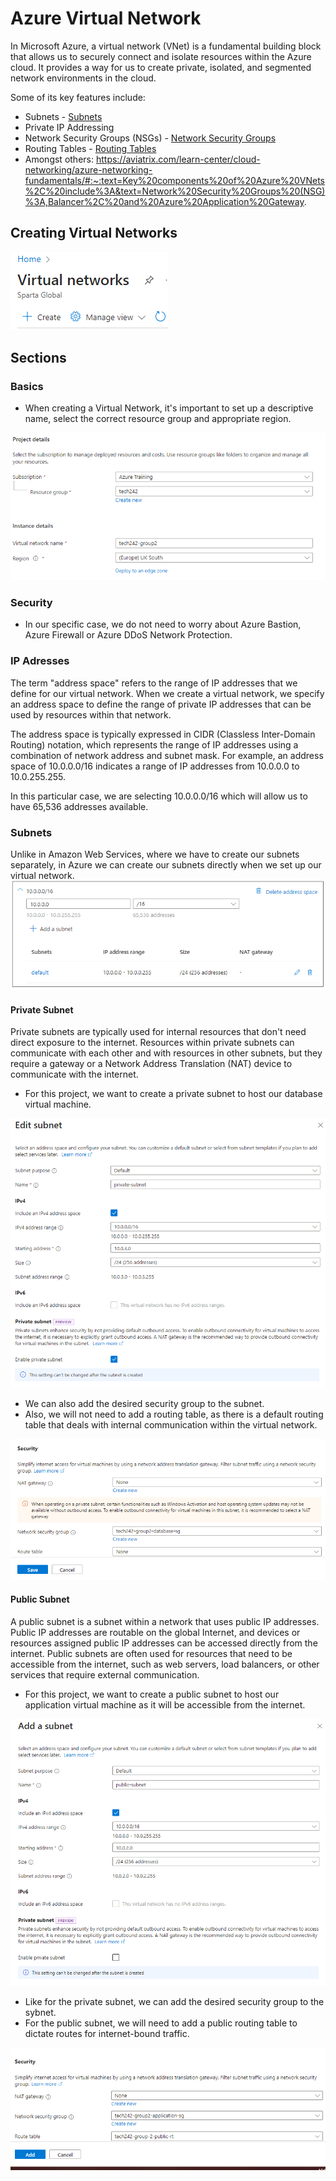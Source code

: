 # Azure Virtual Network

In Microsoft Azure, a virtual network (VNet) is a fundamental building block that allows us to securely connect and isolate resources within the Azure cloud. It provides a way for us to create private, isolated, and segmented network environments in the cloud.

Some of its key features include:

* Subnets - [Subnets](../create-subnets)
* Private IP Addressing
* Network Security Groups (NSGs) - [Network Security Groups](../create-security-groups)
* Routing Tables - [Routing Tables](../create-public-rt)
* Amongst others: https://aviatrix.com/learn-center/cloud-networking/azure-networking-fundamentals/#:~:text=Key%20components%20of%20Azure%20VNets%2C%20include%3A&text=Network%20Security%20Groups%20(NSG)%3A,Balancer%2C%20and%20Azure%20Application%20Gateway.

## Creating Virtual Networks

![Screenshot-create-virtual-network-1.png](../read-me-images/Screenshot-create-virtual-network-1.png)
## Sections

### Basics 

* When creating a Virtual Network, it's important to set up a descriptive name, select the correct resource group and appropriate region.

![Screenshot-virtual-network-name.png](../read-me-images/Screenshot-virtual-network-name.png)

### Security 

* In our specific case, we do not need to worry about Azure Bastion, Azure Firewall or Azure DDoS Network Protection.

### IP Adresses

The term "address space" refers to the range of IP addresses that we define for our virtual network. When we create a virtual network, we specify an address space to define the range of private IP addresses that can be used by resources within that network.

The address space is typically expressed in CIDR (Classless Inter-Domain Routing) notation, which represents the range of IP addresses using a combination of network address and subnet mask. For example, an address space of 10.0.0.0/16 indicates a range of IP addresses from 10.0.0.0 to 10.0.255.255.

In this particular case, we are selecting 10.0.0.0/16 which will allow us to have 65,536 addresses available.

### Subnets

Unlike in Amazon Web Services, where we have to create our subnets separately, in Azure we can create our subnets directly when we set up our virtual network.
![Screenshot-create-subnets-virtual-network.png](../read-me-images/Screenshot-create-subnets-virtual-network.png)

#### Private Subnet

Private subnets are typically used for internal resources that don't need direct exposure to the internet. Resources within private subnets can communicate with each other and with resources in other subnets, but they require a gateway or a Network Address Translation (NAT) device to communicate with the internet.

* For this project, we want to create a private subnet to host our database virtual machine.

![Screenshot-private-subnet.png](../read-me-images/Screenshot-private-subnet.png)

* We can also add the desired security group to the subnet.
* Also, we will not need to add a routing table, as there is a default routing table that deals with internal communication within the virtual network.

![Alt text](../read-me-images/Screenshot-private-subnet-sg.png)

#### Public Subnet

A public subnet is a subnet within a network that uses public IP addresses. Public IP addresses are routable on the global Internet, and devices or resources assigned public IP addresses can be accessed directly from the internet. Public subnets are often used for resources that need to be accessible from the internet, such as web servers, load balancers, or other services that require external communication.

* For this project, we want to create a public subnet to host our application virtual machine as it will be accessible from the internet.

![Screenshot-public-subnet-vn.png](../read-me-images/Screenshot-public-subnet-vn.png)

* Like for the private subnet, we can add the desired security group to the sybnet.
* For the public subnet, we will need to add a public routing table to dictate routes for internet-bound traffic.

![Screenshot-public-subnet-sg.png](../read-me-images/Screenshot-public-subnet-sg.png)

